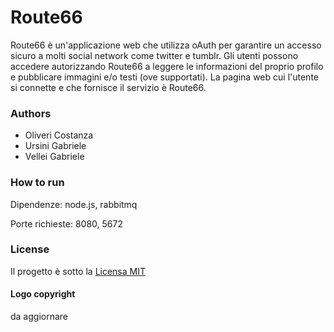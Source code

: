 # Route66
Route66 è un'applicazione web che utilizza oAuth per garantire un accesso sicuro a molti social network come twitter e tumblr.
Gli utenti possono accedere autorizzando Route66 a leggere le informazioni del proprio profilo e pubblicare immagini e/o testi (ove supportati).
La pagina web cui l'utente si connette e che fornisce il servizio è Route66.

### Authors

- Oliveri Costanza
- Ursini Gabriele
- Vellei Gabriele 

### How to run

Dipendenze: node.js, rabbitmq

Porte richieste: 8080, 5672

### License

Il progetto è sotto la [Licensa MIT](https://github.com/thewallg5/Route66/blob/master/LICENSE)
      
#### Logo copyright
da aggiornare
